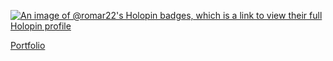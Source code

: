[![An image of @romar22's Holopin badges, which is a link to view their full Holopin profile](https://holopin.me/romar22)](https://holopin.io/@romar22)

[Portfolio](https://romardesabille.vercel.app)
